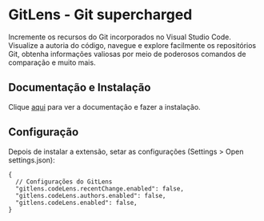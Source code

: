 # GitLens - Git supercharged

Incremente os recursos do Git incorporados no Visual Studio Code. Visualize a autoria do código, navegue e explore facilmente os repositórios Git, obtenha informações valiosas por meio de poderosos comandos de comparação e muito mais.

## Documentação e Instalação

Clique [aqui](https://marketplace.visualstudio.com/items?itemName=eamodio.gitlens) para ver a documentação e fazer a instalação.

## Configuração

Depois de instalar a extensão, setar as configurações (Settings > Open settings.json):

```
{
  // Configurações do GitLens
  "gitlens.codeLens.recentChange.enabled": false,
  "gitlens.codeLens.authors.enabled": false,
  "gitlens.codeLens.enabled": false,
}
```
